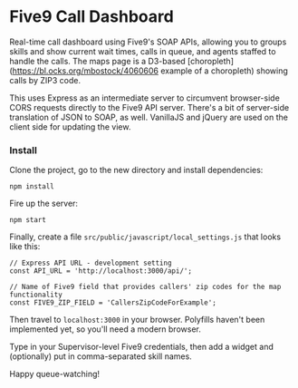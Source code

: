 # Five9 Call Dashboard
Real-time call dashboard using Five9's SOAP APIs, allowing you to groups skills and show current wait times, calls in queue, and agents staffed to handle the calls. The maps page is a D3-based [choropleth](https://bl.ocks.org/mbostock/4060606 example of a choropleth) showing calls by ZIP3 code.

This uses Express as an intermediate server to circumvent browser-side CORS requests directly to the Five9 API server. There's a bit of server-side translation of JSON to SOAP, as well. VanillaJS and jQuery are used on the client side for updating the view.

### Install
Clone the project, go to the new directory and install dependencies:

```
npm install
```

Fire up the server:

```
npm start
```

Finally, create a file `src/public/javascript/local_settings.js` that looks like this:

```
// Express API URL - development setting
const API_URL = 'http://localhost:3000/api/';

// Name of Five9 field that provides callers' zip codes for the map functionality
const FIVE9_ZIP_FIELD = 'CallersZipCodeForExample';
```

Then travel to `localhost:3000` in your browser. Polyfills haven't been implemented yet, so you'll need a modern browser.

Type in your Supervisor-level Five9 credentials, then add a widget and (optionally) put in comma-separated skill names.

Happy queue-watching!
